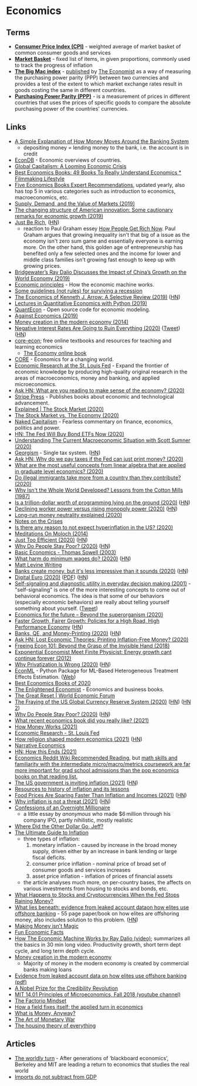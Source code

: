 # Economics

## Terms

- **[Consumer Price Index (CPI)](https://en.wikipedia.org/wiki/Consumer_price_index)** - weighted average of market basket of common consumer goods and services
- **[Market Basket](https://en.wikipedia.org/wiki/Market_basket)** - fixed list of items, in given proportions, commonly used to track the progress of inflation
- **[The Big Mac index](https://en.wikipedia.org/wiki/Big_Mac_Index)** - [published](https://www.economist.com/big-mac-index) by [The Economist](https://www.economist.com/) as a way of measuring the purchasing power parity (PPP) between two currencies and provides a test of the extent to which market exchange rates result in goods costing the same in different countries.
- **[Purchasing Power Parity (PPP)](https://en.wikipedia.org/wiki/Purchasing_power_parity)** - is a measurement of prices in different countries that uses the prices of specific goods to compare the absolute purchasing power of the countries' currencies.

## Links

- [A Simple Explanation of How Money Moves Around the Banking System](https://gendal.me/2013/11/24/a-simple-explanation-of-how-money-moves-around-the-banking-system/)
  - depositing money = lending money to the bank, i.e. the account is in credit
- [EconDB](https://www.econdb.com/main-indicators/) - Economic overviews of countries.
- [Global Capitalism: A Looming Economic Crisis](https://www.youtube.com/watch?v=5hYKgyUU024)
- [Best Economics Books: 49 Books To Really Understand Economics * Filmmaking Lifestyle](https://filmlifestyle.com/best-economics-books/)
- [Five Economics Books Expert Recommendations](https://fivebooks.com/category/economics/), updated yearly, also has top 5 in various categories such as introduction to economics, macroeconomics, etc.
- [Supply, Demand, and the Value of Markets (2019)](https://www.youtube.com/watch?v=PNtKXWNKGN8)
- [The changing structure of American innovation: Some cautionary remarks for economic growth (2019)](https://www.nber.org/chapters/c14259.pdf)
- [Just Be Rich](https://keenen.xyz/just-be-rich/), ([HN](https://news.ycombinator.com/item?id=26787654))
  - reaction to Paul Graham essey [How People Get Rich Now](http://paulgraham.com/richnow.html). Paul Graham argues that growing inequality isn't that big of a issue as the economy isn't zero sum game and essentially everyone is earning more. On the other hand, this golden age of entrepreneurship has benefited only a few selected ones and the income for lower and middle class families isn't growing fast enough to keep up with growing prices.
- [Bridgewater’s Ray Dalio Discusses the Impact of China’s Growth on the World Economy (2019)](https://www.youtube.com/watch?v=Mh0vEaac78U)
- [Economic principles](https://economicprinciples.org/) - How the economic machine works.
- [Some guidelines (not rules) for surviving a recession](https://www.reddit.com/r/smallbusiness/comments/crpqli/any_other_recently_started_businesses_worried/)
- [The Economics of Kenneth J. Arrow: A Selective Review (2019)](https://www.annualreviews.org/doi/full/10.1146/annurev-economics-080218-030323) ([HN](https://news.ycombinator.com/item?id=20817362))
- [Lectures in Quantitative Economics with Python (2019)](https://python.quantecon.org/_downloads/pdf/quantitative_economics_with_python.pdf)
- [QuantEcon](https://quantecon.org/) - Open source code for economic modeling.
- [Against Economics (2019)](https://www.nybooks.com/articles/2019/12/05/against-economics/)
- [Money creation in the modern economy (2014)](https://www.bankofengland.co.uk/-/media/boe/files/quarterly-bulletin/2014/money-creation-in-the-modern-economy.pdf?la=en)
- [Negative Interest Rates Are Going to Ruin Everything (2020)](https://prestonbyrne.com/2020/01/10/nirp-is-going-to-ruin-everything/) ([Tweet](https://twitter.com/paulg/status/1216031124327141378)) ([HN](https://news.ycombinator.com/item?id=22024200))
- [core-econ](https://www.core-econ.org/); free online textbooks and resources for teaching and learning economics
  - [The Economy online book](https://core-econ.org/the-economy/book/text/0-3-contents.html)
- [CORE](https://www.core-econ.org/) - Economics for a changing world.
- [Economic Research at the St. Louis Fed](https://research.stlouisfed.org/about.html) - Expand the frontier of economic knowledge by producing high-quality original research in the areas of macroeconomics, money and banking, and applied microeconomics.
- [Ask HN: What are you reading to make sense of the economy? (2020)](https://news.ycombinator.com/item?id=22861452)
- [Stripe Press](https://press.stripe.com/) - Publishes books about economic and technological advancement.
- [Explained | The Stock Market (2020)](https://www.youtube.com/watch?v=ZCFkWDdmXG8)
- [The Stock Market vs. The Economy (2020)](https://www.youtube.com/watch?v=0ECqDaPjjV0)
- [Naked Capitalism](https://www.nakedcapitalism.com/) - Fearless commentary on finance, economics, politics and power.
- [HN: The Fed Will Buy Bond ETFs Now (2020)](https://news.ycombinator.com/item?id=23156098)
- [Understanding The Current Macroeconomic Situation with Scott Sumner (2020)](https://overcast.fm/+LDKcyLt0c)
- [Georgism](https://en.wikipedia.org/wiki/Georgism) - Single tax system. ([HN](https://news.ycombinator.com/item?id=23210804))
- [Ask HN: Why do we pay taxes if the Fed can just print money? (2020)](https://news.ycombinator.com/item?id=23252715)
- [What are the most useful concepts from linear algebra that are applied in graduate level economics? (2020)](https://www.reddit.com/r/AskEconomics/comments/gnnixp/what_are_the_most_useful_concepts_from_linear/)
- [Do illegal immigrants take more from a country than they contribute? (2020)](https://www.reddit.com/r/AskEconomics/comments/gsfnvt/do_illegal_immigrants_take_more_from_a_country/)
- [Why Isn't the Whole World Developed? Lessons from the Cotton Mills (1987)](https://pdfs.semanticscholar.org/6152/0798b9dd2c691872d58db3914f87dd165a85.pdf)
- [Is a trillion-dollar worth of programming lying on the ground (2020)](https://blog.cerebralab.com/Is_a_trillion-dollar_worth_of_programming_lying_on_the_ground) ([HN](https://news.ycombinator.com/item?id=23402788))
- [Declining worker power versus rising monopoly power (2020)](https://voxeu.org/article/declining-worker-power-versus-rising-monopoly-power) ([HN](https://news.ycombinator.com/item?id=23403455))
- [Long-run money neutrality explained (2020)](https://www.reddit.com/r/AskEconomics/comments/gziqg8/i_have_a_few_questions_the_us_has_been_printing/)
- [Notes on the Crises](https://nathantankus.substack.com/)
- [Is there any reason to not expect hyperinflation in the US? (2020)](https://www.reddit.com/r/AskEconomics/comments/hatqdd/serious_is_there_any_reason_to_not_expect/)
- [Meditations On Moloch (2014)](https://www.lesswrong.com/posts/TxcRbCYHaeL59aY7E/meditations-on-moloch)
- [Just Too Efficient (2020)](https://www.tbray.org/ongoing/When/202x/2020/07/05/Too-Efficient) ([HN](https://news.ycombinator.com/item?id=23809291))
- [Why Do People Stay Poor? (2020)](http://sticerd.lse.ac.uk/dps/eopp/eopp67.pdf) ([HN](https://news.ycombinator.com/item?id=23983974))
- [Basic Economics - Thomas Sowell (2003)](https://www.goodreads.com/book/show/3023.Basic_Economics)
- [What harm do minimum wages do? (2020)](https://www.economist.com/schools-brief/2020/08/15/what-harm-do-minimum-wages-do) ([HN](https://news.ycombinator.com/item?id=24213325))
- [Matt Levine Writing](https://www.bloomberg.com/opinion/authors/ARbTQlRLRjE/matthew-s-levine)
- [Banks create money, but it's less impressive than it sounds (2020)](https://www.attejuvonen.fi/money-out-of-thin-air/) ([HN](https://news.ycombinator.com/item?id=24326224))
- [Digital Euro (2020)](https://www.ecb.europa.eu/euro/html/digitaleuro.en.html) ([PDF](https://www.ecb.europa.eu/pub/pdf/other/Report_on_a_digital_euro~4d7268b458.en.pdf)) ([HN](https://news.ycombinator.com/item?id=24686582))
- [Self-signaling and diagnostic utility in everyday decision making (2001)](https://www.daytradinglife.com/wp-content/downloads/order-sheets/Self-Signaling-and-Diagnostic-Utility-In-Everyday-Decision-Making.pdf) - "self-signaling" is one of the more interesting concepts to come out of behavioral economics. The idea is that some of our behaviors (especially economic behaviors) are really about telling yourself something about yourself. ([Tweet](https://twitter.com/KevinZollman/status/1318200180341149699))
- [Economics for the future – Beyond the superorganism (2020)](https://www.sciencedirect.com/science/article/pii/S0921800919310067#fn0010)
- [Faster Growth, Fairer Growth: Policies for a High Road, High Performance Economy](https://www.niskanencenter.org/faster_fairer/agenda.html) ([HN](https://news.ycombinator.com/item?id=24963830))
- [Banks, QE, and Money-Printing (2020)](https://www.lynalden.com/money-printing/) ([HN](https://news.ycombinator.com/item?id=24978567))
- [Ask HN: Lost Economic Theories: Printing Inflation-Free Money? (2020)](https://news.ycombinator.com/item?id=24998664)
- [Freeing Econ 101: Beyond the Grasp of the Invisible Hand (2018)](https://behavioralscientist.org/freeing-econ-101-beyond-the-grasp-of-the-invisible-hand/)
- [Exponential Economist Meet Finite Physicist: Energy growth cant continue forever (2012)](https://dothemath.ucsd.edu/2012/04/economist-meets-physicist/)
- [Why Privatization Is Wrong (2020)](https://bostonreview.net/politics-philosophy-religion/chiara-cordelli-why-privatization-wrong) ([HN](https://news.ycombinator.com/item?id=25199377))
- [EconML](https://github.com/microsoft/EconML) - Python Package for ML-Based Heterogeneous Treatment Effects Estimation. ([Web](https://www.microsoft.com/en-us/research/group/alice/))
- [Best Economics Books of 2020](https://fivebooks.com/best-books/economics-2020-diane-coyle/)
- [The Enlightened Economist](http://enlightenmenteconomics.com/) - Economics and business books.
- [The Great Reset | World Economic Forum](https://www.weforum.org/great-reset/)
- [The Fraying of the US Global Currency Reserve System (2020)](https://www.lynalden.com/fraying-petrodollar-system/) ([HN](https://news.ycombinator.com/item?id=25407583)) ([HN 2](https://news.ycombinator.com/item?id=25558573))
- [Why Do People Stay Poor? (2020)](https://www.lse.ac.uk/economics/Assets/Documents/personal-pages/robin-burgess/why-do-people-stay-poor-evidence-on-poverty-traps-from-rural-bangladesh-revision-V4-32.pdf) ([HN](https://news.ycombinator.com/item?id=25568800))
- [What recent economics book did you really like? (2021)](https://www.reddit.com/r/AskEconomics/comments/konc5w/what_recent_economics_book_did_you_really_like/)
- [How Money Works (2021)](https://twitter.com/paraschopra/status/1346688696599252993)
- [Economic Research - St. Louis Fed](https://research.stlouisfed.org/)
- [How religion shaped modern economics (2021)](https://www.wsj.com/articles/how-religion-shaped-modern-economics-11610643698) ([HN](https://news.ycombinator.com/item?id=25836454))
- [Narrative Economics](https://www.nber.org/system/files/working_papers/w23075/w23075.pdf)
- [HN: How this Ends (2021)](https://news.ycombinator.com/item?id=26171022)
- [Economics Reddit Wiki Recommended Reading](https://www.reddit.com/r/Economics/wiki/reading), but [math skills and familiarity with the intermediate micro/macro/metrics coursework are far more important for grad school admissions than the pop economics books on that reading list.](https://www.reddit.com/r/AskEconomics/comments/hc8q1c/ive_read_91_of_the_books_on_the_reconomics/)
- [The US government is inviting inflation (2021)](https://twitter.com/michaeljburry/status/1363226460979228673) ([HN](https://news.ycombinator.com/item?id=26224191))
- [Resources to history of inflation and its lessons](https://twitter.com/Anrosenblum/status/1366061711552176129)
- [Food Prices Are Soaring Faster Than Inflation and Incomes (2021)](https://www.bloomberg.com/news/articles/2021-03-01/inflation-2021-malnutrition-and-hunger-fears-rise-as-food-prices-soar-globally) ([HN](https://news.ycombinator.com/item?id=26383419))
- [Why inflation is not a threat (2021)](https://www.taxresearch.org.uk/Blog/2021/03/14/why-inflation-is-not-a-threat/) ([HN](https://www.taxresearch.org.uk/Blog/2021/03/14/why-inflation-is-not-a-threat/))
- [Confessions of an Overnight Millionaire](https://nymag.com/intelligencer/2021/04/confessions-overnight-tech-millionaire.html)
  - a little essay by _anonymous_ who made $6 million through his company IPO, partly nihilistic, mostly realistic
- [Where Did the Other Dollar Go, Jeff?](https://blog.cloudandtree.com/2021/04/the-other-dollar/)
- [The Ultimate Guide to Inflation](https://www.lynalden.com/inflation/)
  - three types of inflation:
    1. monetary inflation - caused by increase in the broad money supply, driven either by an increase in bank lending or large fiscal deficits.
    2. consumer price inflation - nominal price of broad set of consumer goods and services increases
    3. asset price inflation - inflation of prices of financial assets
  - the article analyses much more, on per-country bases, the affects on various investments from housing to stocks and bonds, etc.
- [What Happens to Stocks and Cryptocurrencies When the Fed Stops Raining Money?](https://www.wsj.com/articles/what-happens-to-stocks-and-cryptocurrencies-when-the-fed-stops-raining-money-11620446420)
- [What lies beneath:  evidence from leaked account dataon how elites use offshore banking](https://www.brookings.edu/wp-content/uploads/2021/05/What-lies-beneath_Collin.pdf) - 55 page paper/book on how elites are offshoring money, also includes solution to this problem. ([HN](https://news.ycombinator.com/item?id=27089906))
- [Making Money isn't Magic](https://www.reddit.com/r/slatestarcodex/comments/duv1x8/making_money_isnt_magic/)
- [Fun Economic Facts](https://guzey.com/economics/fun-economic-facts/)
- [How The Economic Machine Works by Ray Dalio (video)](https://www.youtube.com/watch?v=PHe0bXAIuk0); summarizes all the basics in 30 min long video. Productivity growth, short term dept cycle, and long term depth cycle.
- [Money creation in the modern economy](https://www.bankofengland.co.uk/-/media/boe/files/quarterly-bulletin/2014/money-creation-in-the-modern-economy.pdf)
  - Majority of money in the modern economy is created by commercial banks making loans
- [Evidence from leaked account data on how elites use offshore banking (pdf)](https://www.brookings.edu/wp-content/uploads/2021/05/What-lies-beneath_Collin.pdf)
- [A Nobel Prize for the Credibility Revolution](https://marginalrevolution.com/marginalrevolution/2021/10/the-credibility-revolution-1.html)
- [MIT 14.01 Principles of Microeconomics, Fall 2018 (youtube channel)](https://www.youtube.com/playlist?list=PLUl4u3cNGP62oJSoqb4Rf-vZMGUBe59G-)
- [The Factorio Mindset](https://www.thediff.co/p/the-factorio-mindset)
- [How a field fixes itself: the applied turn in economics](https://www.newthingsunderthesun.com/pub/0f51xsb5/release/7)
- [What is Money, Anyway?](https://www.lynalden.com/what-is-money/)
- [The Art of Monetary War](https://www.nplusonemag.com/online-only/online-only/the-art-of-monetary-war/)
- [The housing theory of everything](https://www.worksinprogress.co/issue/the-housing-theory-of-everything/)

## Articles

- [The worldly turn](https://aeon.co/essays/economics-is-once-again-becoming-a-worldly-science) - After generations of ‘blackboard economics’, Berkeley and MIT are leading a return to economics that studies the real world
- [Imports do not subtract from GDP](https://noahpinion.substack.com/p/imports-do-not-subtract-from-gdp)
